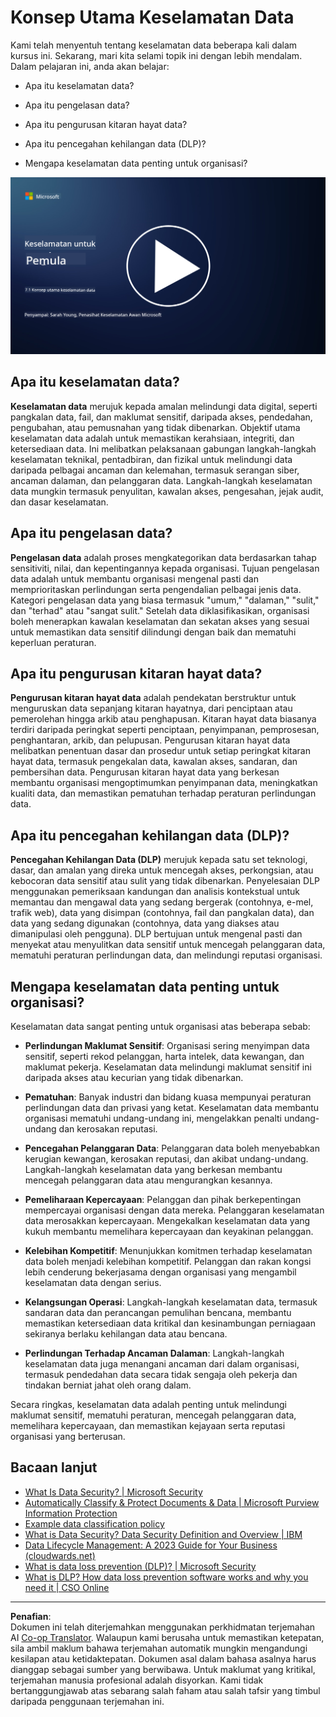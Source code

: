 <!--
CO_OP_TRANSLATOR_METADATA:
{
  "original_hash": "9703868f41dcddd5a98dea9ea6fcd94d",
  "translation_date": "2025-09-03T23:58:23+00:00",
  "source_file": "7.1 Data security key concepts.md",
  "language_code": "ms"
}
-->
# Konsep Utama Keselamatan Data

Kami telah menyentuh tentang keselamatan data beberapa kali dalam kursus ini. Sekarang, mari kita selami topik ini dengan lebih mendalam. Dalam pelajaran ini, anda akan belajar:

- Apa itu keselamatan data?

- Apa itu pengelasan data?

- Apa itu pengurusan kitaran hayat data?

- Apa itu pencegahan kehilangan data (DLP)?

- Mengapa keselamatan data penting untuk organisasi?

[![Tonton video](../../translated_images/7-1_placeholder.bcb1e7fdcef8c20be3172dc8b3b11f417cad164e7481b76f8a3bca4f853e1016.ms.png)](https://learn-video.azurefd.net/vod/player?id=ace39247-1690-45fb-8f99-985abcb8e423)

## Apa itu keselamatan data?

**Keselamatan data** merujuk kepada amalan melindungi data digital, seperti pangkalan data, fail, dan maklumat sensitif, daripada akses, pendedahan, pengubahan, atau pemusnahan yang tidak dibenarkan. Objektif utama keselamatan data adalah untuk memastikan kerahsiaan, integriti, dan ketersediaan data. Ini melibatkan pelaksanaan gabungan langkah-langkah keselamatan teknikal, pentadbiran, dan fizikal untuk melindungi data daripada pelbagai ancaman dan kelemahan, termasuk serangan siber, ancaman dalaman, dan pelanggaran data. Langkah-langkah keselamatan data mungkin termasuk penyulitan, kawalan akses, pengesahan, jejak audit, dan dasar keselamatan.

## Apa itu pengelasan data?

**Pengelasan data** adalah proses mengkategorikan data berdasarkan tahap sensitiviti, nilai, dan kepentingannya kepada organisasi. Tujuan pengelasan data adalah untuk membantu organisasi mengenal pasti dan memprioritaskan perlindungan serta pengendalian pelbagai jenis data. Kategori pengelasan data yang biasa termasuk "umum," "dalaman," "sulit," dan "terhad" atau "sangat sulit." Setelah data diklasifikasikan, organisasi boleh menerapkan kawalan keselamatan dan sekatan akses yang sesuai untuk memastikan data sensitif dilindungi dengan baik dan mematuhi keperluan peraturan.

## Apa itu pengurusan kitaran hayat data?

**Pengurusan kitaran hayat data** adalah pendekatan berstruktur untuk menguruskan data sepanjang kitaran hayatnya, dari penciptaan atau pemerolehan hingga arkib atau penghapusan. Kitaran hayat data biasanya terdiri daripada peringkat seperti penciptaan, penyimpanan, pemprosesan, penghantaran, arkib, dan pelupusan. Pengurusan kitaran hayat data melibatkan penentuan dasar dan prosedur untuk setiap peringkat kitaran hayat data, termasuk pengekalan data, kawalan akses, sandaran, dan pembersihan data. Pengurusan kitaran hayat data yang berkesan membantu organisasi mengoptimumkan penyimpanan data, meningkatkan kualiti data, dan memastikan pematuhan terhadap peraturan perlindungan data.

## Apa itu pencegahan kehilangan data (DLP)?

**Pencegahan Kehilangan Data (DLP)** merujuk kepada satu set teknologi, dasar, dan amalan yang direka untuk mencegah akses, perkongsian, atau kebocoran data sensitif atau sulit yang tidak dibenarkan. Penyelesaian DLP menggunakan pemeriksaan kandungan dan analisis kontekstual untuk memantau dan mengawal data yang sedang bergerak (contohnya, e-mel, trafik web), data yang disimpan (contohnya, fail dan pangkalan data), dan data yang sedang digunakan (contohnya, data yang diakses atau dimanipulasi oleh pengguna). DLP bertujuan untuk mengenal pasti dan menyekat atau menyulitkan data sensitif untuk mencegah pelanggaran data, mematuhi peraturan perlindungan data, dan melindungi reputasi organisasi.

## Mengapa keselamatan data penting untuk organisasi?

Keselamatan data sangat penting untuk organisasi atas beberapa sebab:

- **Perlindungan Maklumat Sensitif**: Organisasi sering menyimpan data sensitif, seperti rekod pelanggan, harta intelek, data kewangan, dan maklumat pekerja. Keselamatan data melindungi maklumat sensitif ini daripada akses atau kecurian yang tidak dibenarkan.

- **Pematuhan**: Banyak industri dan bidang kuasa mempunyai peraturan perlindungan data dan privasi yang ketat. Keselamatan data membantu organisasi mematuhi undang-undang ini, mengelakkan penalti undang-undang dan kerosakan reputasi.

- **Pencegahan Pelanggaran Data**: Pelanggaran data boleh menyebabkan kerugian kewangan, kerosakan reputasi, dan akibat undang-undang. Langkah-langkah keselamatan data yang berkesan membantu mencegah pelanggaran data atau mengurangkan kesannya.

- **Pemeliharaan Kepercayaan**: Pelanggan dan pihak berkepentingan mempercayai organisasi dengan data mereka. Pelanggaran keselamatan data merosakkan kepercayaan. Mengekalkan keselamatan data yang kukuh membantu memelihara kepercayaan dan keyakinan pelanggan.

- **Kelebihan Kompetitif**: Menunjukkan komitmen terhadap keselamatan data boleh menjadi kelebihan kompetitif. Pelanggan dan rakan kongsi lebih cenderung bekerjasama dengan organisasi yang mengambil keselamatan data dengan serius.

- **Kelangsungan Operasi**: Langkah-langkah keselamatan data, termasuk sandaran data dan perancangan pemulihan bencana, membantu memastikan ketersediaan data kritikal dan kesinambungan perniagaan sekiranya berlaku kehilangan data atau bencana.

- **Perlindungan Terhadap Ancaman Dalaman**: Langkah-langkah keselamatan data juga menangani ancaman dari dalam organisasi, termasuk pendedahan data secara tidak sengaja oleh pekerja dan tindakan berniat jahat oleh orang dalam.

Secara ringkas, keselamatan data adalah penting untuk melindungi maklumat sensitif, mematuhi peraturan, mencegah pelanggaran data, memelihara kepercayaan, dan memastikan kejayaan serta reputasi organisasi yang berterusan.

## Bacaan lanjut

- [What Is Data Security? | Microsoft Security](https://www.microsoft.com/en-au/security/business/security-101/what-is-data-security?WT.mc_id=academic-96948-sayoung)
- [Automatically Classify & Protect Documents & Data | Microsoft Purview Information Protection](https://youtu.be/v8LqmzBUaOo)
- [Example data classification policy](https://www.cmu.edu/data/guidelines/data-classification.html)
- [What is Data Security? Data Security Definition and Overview | IBM](https://www.ibm.com/topics/data-security)
- [Data Lifecycle Management: A 2023 Guide for Your Business (cloudwards.net)](https://www.cloudwards.net/data-lifecycle-management/)
- [What is data loss prevention (DLP)? | Microsoft Security](https://www.microsoft.com/security/business/security-101/what-is-data-loss-prevention-dlp?WT.mc_id=academic-96948-sayoung)
- [What is DLP? How data loss prevention software works and why you need it | CSO Online](https://www.csoonline.com/article/569559/what-is-dlp-how-data-loss-prevention-software-works-and-why-you-need-it.html)

---

**Penafian**:  
Dokumen ini telah diterjemahkan menggunakan perkhidmatan terjemahan AI [Co-op Translator](https://github.com/Azure/co-op-translator). Walaupun kami berusaha untuk memastikan ketepatan, sila ambil maklum bahawa terjemahan automatik mungkin mengandungi kesilapan atau ketidaktepatan. Dokumen asal dalam bahasa asalnya harus dianggap sebagai sumber yang berwibawa. Untuk maklumat yang kritikal, terjemahan manusia profesional adalah disyorkan. Kami tidak bertanggungjawab atas sebarang salah faham atau salah tafsir yang timbul daripada penggunaan terjemahan ini.